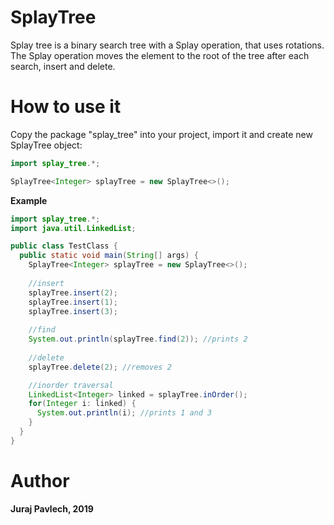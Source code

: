 # SplayTree
Splay tree is a binary search tree with a Splay operation, that uses rotations. 
The Splay operation moves the element to the root of the tree after each search, insert and delete. 

# How to use it
Copy the package "splay_tree" into your project, import it and create new SplayTree object:
```java
import splay_tree.*;

SplayTree<Integer> splayTree = new SplayTree<>();
```
**Example**
```java
import splay_tree.*;
import java.util.LinkedList;

public class TestClass {
  public static void main(String[] args) {
    SplayTree<Integer> splayTree = new SplayTree<>();
    
    //insert 
    splayTree.insert(2);
    splayTree.insert(1);
    splayTree.insert(3);
    
    //find 
    System.out.println(splayTree.find(2)); //prints 2
    
    //delete 
    splayTree.delete(2); //removes 2 

    //inorder traversal
    LinkedList<Integer> linked = splayTree.inOrder();
    for(Integer i: linked) {
      System.out.println(i); //prints 1 and 3
    }
  }
}
```

# Author
**Juraj Pavlech, 2019**
